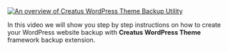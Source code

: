 <div class="thz-doc-image max">
<a class="thz-lightbox mfp-iframe" href="https://www.youtube.com/watch?v=joAcqMv_b14" data-mfp-title="An overview of Creatus WordPress Theme Backup Utility" data-modal-size="large">
	<img src="../../docs-media/splash-how-to-backup.jpg" alt="An overview of Creatus WordPress Theme Backup Utility" />
</a>
</div>

In this video we will show you step by step instructions on how to create your WordPress website backup with __Creatus WordPress Theme__ framework backup extension. 
